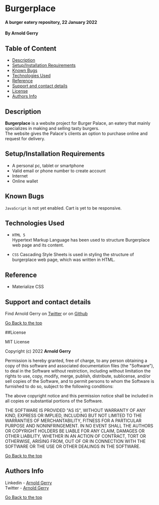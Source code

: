 # Burgerplace

#### A burger eatery repository, 22 January 2022
#### By **Arnold Gerry**

## Table of Content
+ [Description](#Description)
+ [Setup/Installation Requirements](#Setup/Installation-Requirements)
+ [Known Bugs](#Known-Bugs)
+ [Technologies Used](#Technologies-Used)
+ [Reference](#Reference)
+ [Support and contact details](#Support-and-contact-details)
+ [License](#License)
+ [Authors Info](#Authors-Info)


## Description
**Burgerplace** is a website project for Burger Palace, an eatery that mainly specializes in making and selling tasty burgers.     
The website gives the Palace's clients an option to purchase online and request for delivery.

## Setup/Installation Requirements
* A personal pc, tablet or smartphone
* Valid email or phone number to create account
* Internet
* Online wallet

## Known Bugs
`JavaScript` is not yet enabled. Cart is yet to be responsive.

## Technologies Used
- `HTML 5`   
   Hypertext Markup Language has been used to structure Burgerplace web page and its content.   


- `CSS`
   Cascading Style Sheets is used in styling the structure of burgerplace web page, which was written in HTML.
   
## Reference
* Materialize CSS

## Support and contact details
Find Arnold Gerry on [Twitter](https://twitter.com/arnoldgerry1) or on [Github](https://github.com/arnaudgerry/ )

[Go Back to the top](#burgerplace)

##License  

MIT License

Copyright (c) 2022 **Arnold Gerry**

Permission is hereby granted, free of charge, to any person obtaining a copy
of this software and associated documentation files (the "Software"), to deal
in the Software without restriction, including without limitation the rights
to use, copy, modify, merge, publish, distribute, sublicense, and/or sell
copies of the Software, and to permit persons to whom the Software is
furnished to do so, subject to the following conditions:

The above copyright notice and this permission notice shall be included in all
copies or substantial portions of the Software.

THE SOFTWARE IS PROVIDED "AS IS", WITHOUT WARRANTY OF ANY KIND, EXPRESS OR
IMPLIED, INCLUDING BUT NOT LIMITED TO THE WARRANTIES OF MERCHANTABILITY,
FITNESS FOR A PARTICULAR PURPOSE AND NONINFRINGEMENT. IN NO EVENT SHALL THE
AUTHORS OR COPYRIGHT HOLDERS BE LIABLE FOR ANY CLAIM, DAMAGES OR OTHER
LIABILITY, WHETHER IN AN ACTION OF CONTRACT, TORT OR OTHERWISE, ARISING FROM,
OUT OF OR IN CONNECTION WITH THE SOFTWARE OR THE USE OR OTHER DEALINGS IN THE
SOFTWARE.

[Go Back to the top](#burgerplace)

## Authors Info

Linkedin - [Arnold Gerry](https://ke.linkedin.com/in/arnoldgerry)    
Twitter - [Arnold Gerry](https://twitter.com/arnoldgerry1)

[Go Back to the top](#burgerplace)


